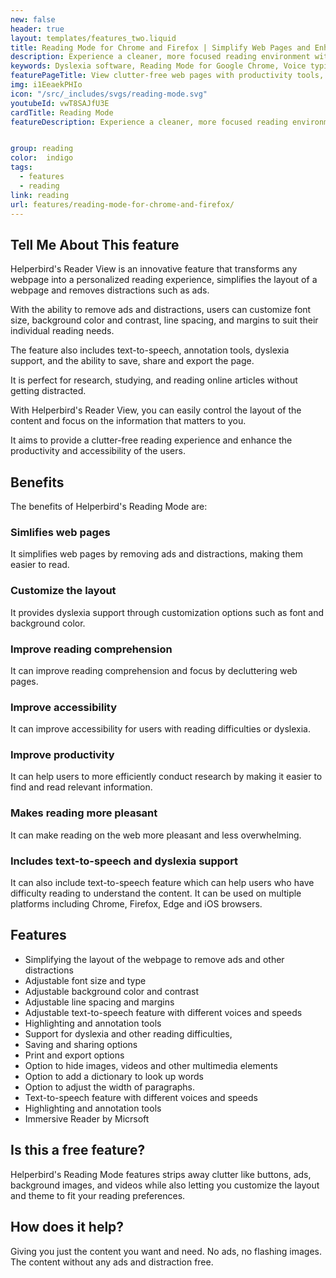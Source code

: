 ```yaml
---
new: false
header: true
layout: templates/features_two.liquid
title: Reading Mode for Chrome and Firefox | Simplify Web Pages and Enhance Accessibility
description: Experience a cleaner, more focused reading environment with Helperbird's Reading Mode. This feature eliminates ads and other distractions, providing you with a simplified web page layout. Take advantage of added accessibility and productivity tools, including summarization capabilities, to elevate your reading journey.
keywords: Dyslexia software, Reading Mode for Google Chrome, Voice typing for Chrome, Text to speech for Chrome, text reader, Immersive Reader, dyslexia fonts, accessibility software, dyslexia software, Helperbird for Edge, Helperbird for Firefox, Helperbird for Chrome, Opendyslexic for Chrome, OpenDyslexic
featurePageTitle: View clutter-free web pages with productivity tools, using Helperbird's Reading Mode
img: i1EeaekPHIo
icon: "/src/_includes/svgs/reading-mode.svg"
youtubeId: vwT8SAJfU3E
cardTitle: Reading Mode
featureDescription: Experience a cleaner, more focused reading environment with Helperbird's Reading Mode. This feature eliminates ads and other distractions, providing you with a simplified web page layout. Take advantage of added accessibility and productivity tools, including summarization capabilities, to elevate your reading journey.


group: reading
color:  indigo
tags: 
  - features
  - reading
link: reading
url: features/reading-mode-for-chrome-and-firefox/
---
```



## Tell Me About This feature

Helperbird's Reader View is an innovative feature that transforms any webpage into a personalized reading experience, simplifies the layout of a webpage and removes distractions such as ads.

With the ability to remove ads and distractions, users can customize font size, background color and contrast, line spacing, and margins to suit their individual reading needs. 

The feature also includes text-to-speech, annotation tools, dyslexia support, and the ability to save, share and export the page. 

It is perfect for research, studying, and reading online articles without getting distracted.

With Helperbird's Reader View, you can easily control the layout of the content and focus on the information that matters to you.

It aims to provide a clutter-free reading experience and enhance the productivity and accessibility of the users.

## Benefits

The benefits of Helperbird's Reading Mode are:

### Simlifies web pages
It simplifies web pages by removing ads and distractions, making them easier to read.

### Customize the layout
It provides dyslexia support through customization options such as font and background color.

### Improve reading comprehension
It can improve reading comprehension and focus by decluttering web pages.

### Improve accessibility
It can improve accessibility for users with reading difficulties or dyslexia.

### Improve productivity
It can help users to more efficiently conduct research by making it easier to find and read relevant information.

### Makes reading more pleasant
It can make reading on the web more pleasant and less overwhelming.

### Includes text-to-speech and dyslexia support
It can also include text-to-speech feature which can help users who have difficulty reading to understand the content.
It can be used on multiple platforms including Chrome, Firefox, Edge and iOS browsers.


## Features

- Simplifying the layout of the webpage to remove ads and other distractions
- Adjustable font size and type
- Adjustable background color and contrast
- Adjustable line spacing and margins
- Adjustable text-to-speech feature with different voices and speeds
- Highlighting and annotation tools
- Support for dyslexia and other reading difficulties,
- Saving and sharing options
- Print and export options
- Option to hide images, videos and other multimedia elements
- Option to add a dictionary to look up words
- Option to adjust the width of paragraphs.
- Text-to-speech feature with different voices and speeds
- Highlighting and annotation tools
- Immersive Reader by Micrsoft

## Is this a free feature?

Helperbird's Reading Mode features strips away clutter like buttons, ads, background images, and videos while also letting you customize the layout and theme to fit your reading preferences.


       

## How does it help?

Giving you just the content you want and need. 
No ads, no flashing images. 
The content without any ads and distraction free.


